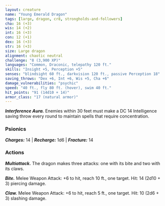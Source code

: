 ```yaml
---
layout: creature
name: "Young Emerald Dragon"
tags: [large, dragon, cr8, strongholds-and-followers]
cha: 16 (+3)
wis: 14 (+2)
int: 16 (+3)
con: 12 (+1)
dex: 16 (+3)
str: 16 (+3)
size: Large dragon
alignment: chaotic neutral
challenge: "8 (3,900 XP)"
languages: "Common, Draconic, telepathy 120 ft."
skills: "Insight +5, Perception +5"
senses: "blindsight 60 ft., darkvision 120 ft., passive Perception 18"
saving_throws: "Dex +6, Int +6, Wis +5, Cha +6"
damage_vulnerabilities: "psychic"
speed: "40 ft., fly 80 ft. (hover), swim 40 ft."
hit_points: "91 (14d10 + 14)"
armor_class: "17 (natural armor)"
---
```


***Interference Aura.*** Enemies within 30 feet must
make a DC 14 Intelligence saving throw every
round to maintain spells that require concentration.

### Psionics

***Charges:*** 14 | ***Recharge:*** 1d6 | ***Fracture:*** 14

### Actions

***Multiattack.*** The dragon makes three attacks: one
with its bite and two with its claws.

***Bite.*** Melee Weapon Attack: +6 to hit, reach 10 ft.,
one target. Hit: 14 (2d10 + 3) piercing damage.

***Claw.*** Melee Weapon Attack: +6 to hit, reach 5 ft.,
one target. Hit: 10 (2d6 + 3) slashing damage.

